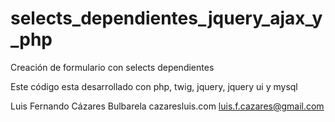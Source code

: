 selects_dependientes_jquery_ajax_y_php
======================================

Creación de formulario con selects dependientes

Este código esta desarrollado con php, twig, jquery, jquery ui y mysql

Luis Fernando Cázares Bulbarela
cazaresluis.com
luis.f.cazares@gmail.com
